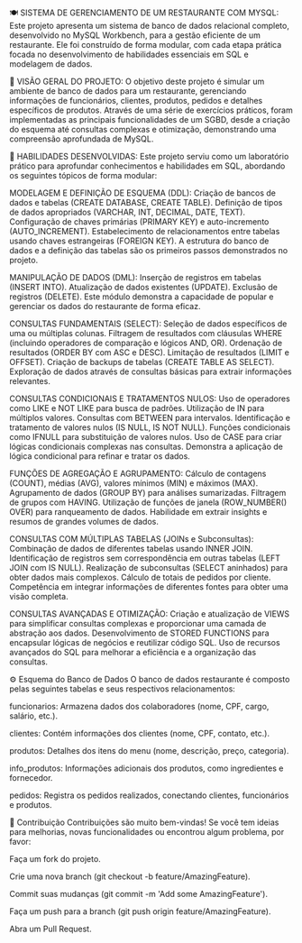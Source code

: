 🍽️ SISTEMA DE GERENCIAMENTO DE UM RESTAURANTE COM MYSQL:
Este projeto apresenta um sistema de banco de dados relacional completo, desenvolvido no MySQL Workbench, para a gestão eficiente de um restaurante. Ele foi construído de forma modular, com cada etapa prática focada no desenvolvimento de habilidades essenciais em SQL e modelagem de dados.

🌟 VISÃO GERAL DO PROJETO:
O objetivo deste projeto é simular um ambiente de banco de dados para um restaurante, gerenciando informações de funcionários, clientes, produtos, pedidos e detalhes específicos de produtos. Através de uma série de exercícios práticos, foram implementadas as principais funcionalidades de um SGBD, desde a criação do esquema até consultas complexas e otimização, demonstrando uma compreensão aprofundada de MySQL.

🚀 HABILIDADES DESENVOLVIDAS:
Este projeto serviu como um laboratório prático para aprofundar conhecimentos e habilidades em SQL, abordando os seguintes tópicos de forma modular:

MODELAGEM E DEFINIÇÃO DE ESQUEMA (DDL):
Criação de bancos de dados e tabelas (CREATE DATABASE, CREATE TABLE).
Definição de tipos de dados apropriados (VARCHAR, INT, DECIMAL, DATE, TEXT).
Configuração de chaves primárias (PRIMARY KEY) e auto-incremento (AUTO_INCREMENT).
Estabelecimento de relacionamentos entre tabelas usando chaves estrangeiras (FOREIGN KEY).
A estrutura do banco de dados e a definição das tabelas são os primeiros passos demonstrados no projeto.

MANIPULAÇÃO DE DADOS (DML):
Inserção de registros em tabelas (INSERT INTO).
Atualização de dados existentes (UPDATE).
Exclusão de registros (DELETE).
Este módulo demonstra a capacidade de popular e gerenciar os dados do restaurante de forma eficaz.

CONSULTAS FUNDAMENTAIS (SELECT):
Seleção de dados específicos de uma ou múltiplas colunas.
Filtragem de resultados com cláusulas WHERE (incluindo operadores de comparação e lógicos AND, OR).
Ordenação de resultados (ORDER BY com ASC e DESC).
Limitação de resultados (LIMIT e OFFSET).
Criação de backups de tabelas (CREATE TABLE AS SELECT).
Exploração de dados através de consultas básicas para extrair informações relevantes.

CONSULTAS CONDICIONAIS E TRATAMENTOS NULOS:
Uso de operadores como LIKE e NOT LIKE para busca de padrões.
Utilização de IN para múltiplos valores.
Consultas com BETWEEN para intervalos.
Identificação e tratamento de valores nulos (IS NULL, IS NOT NULL).
Funções condicionais como IFNULL para substituição de valores nulos.
Uso de CASE para criar lógicas condicionais complexas nas consultas.
Demonstra a aplicação de lógica condicional para refinar e tratar os dados.

FUNÇÕES DE AGREGAÇÃO E AGRUPAMENTO:
Cálculo de contagens (COUNT), médias (AVG), valores mínimos (MIN) e máximos (MAX).
Agrupamento de dados (GROUP BY) para análises sumarizadas.
Filtragem de grupos com HAVING.
Utilização de funções de janela (ROW_NUMBER() OVER) para ranqueamento de dados.
Habilidade em extrair insights e resumos de grandes volumes de dados.

CONSULTAS COM MÚLTIPLAS TABELAS (JOINs e Subconsultas):
Combinação de dados de diferentes tabelas usando INNER JOIN.
Identificação de registros sem correspondência em outras tabelas (LEFT JOIN com IS NULL).
Realização de subconsultas (SELECT aninhados) para obter dados mais complexos.
Cálculo de totais de pedidos por cliente.
Competência em integrar informações de diferentes fontes para obter uma visão completa.

CONSULTAS AVANÇADAS E OTIMIZAÇÃO:
Criação e atualização de VIEWS para simplificar consultas complexas e proporcionar uma camada de abstração aos dados.
Desenvolvimento de STORED FUNCTIONS para encapsular lógicas de negócios e reutilizar código SQL.
Uso de recursos avançados do SQL para melhorar a eficiência e a organização das consultas.

⚙️ Esquema do Banco de Dados
O banco de dados restaurante é composto pelas seguintes tabelas e seus respectivos relacionamentos:

funcionarios: Armazena dados dos colaboradores (nome, CPF, cargo, salário, etc.).

clientes: Contém informações dos clientes (nome, CPF, contato, etc.).

produtos: Detalhes dos itens do menu (nome, descrição, preço, categoria).

info_produtos: Informações adicionais dos produtos, como ingredientes e fornecedor.

pedidos: Registra os pedidos realizados, conectando clientes, funcionários e produtos.

🤝 Contribuição
Contribuições são muito bem-vindas! Se você tem ideias para melhorias, novas funcionalidades ou encontrou algum problema, por favor:

Faça um fork do projeto.

Crie uma nova branch (git checkout -b feature/AmazingFeature).

Commit suas mudanças (git commit -m 'Add some AmazingFeature').

Faça um push para a branch (git push origin feature/AmazingFeature).

Abra um Pull Request.
